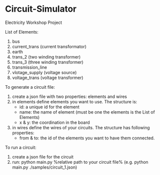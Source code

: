 # Circuit-Simulator
Electricity Workshop Project

List of Elements:
1. bus
2. current_trans (current transformator)
3. earth
4. trans_2 (two winding transformer)
5. trans_3 (three winding transformer)
6. transmission_line
7. vlotage_supply (voltage source)
8. voltage_trans (voltage transformer)

To generate a circuit file:
1. create a json file with two properties: elements and wires
2. in elements define elements you want to use. The structure is:
    - id: a unique id for the element
    - name: the name of element (must be one the elements is the List of Elements)
    - x & y: the coordination in the board
3. in wires define the wires of your circuits. The structure has following properties:
    - from & to: the id of the elements you want to have them connected.

To run a circuit:
1. create a json file for the circuit
2. run: python main.py %relative path to your circuit file% (e.g. python main.py ./samples/circuit_1.json)
